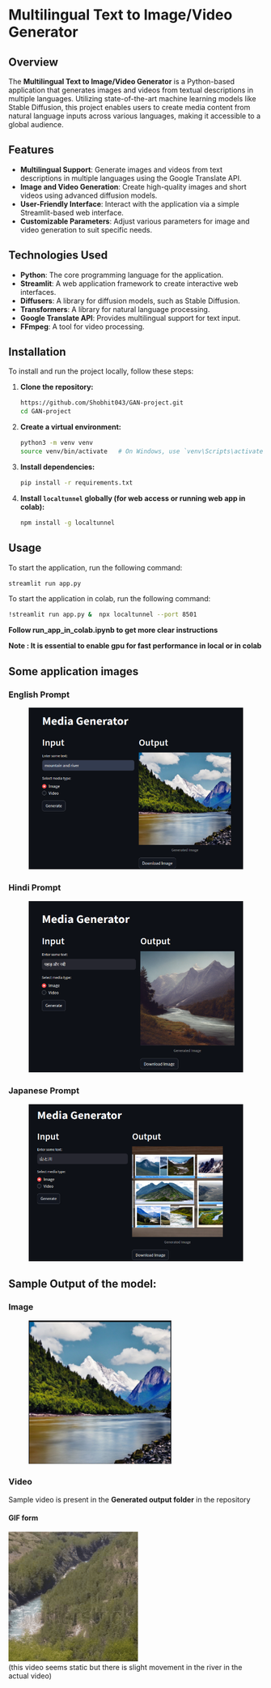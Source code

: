 # Multilingual Text to Image/Video Generator

## Overview

The **Multilingual Text to Image/Video Generator** is a Python-based application that generates images and videos from textual descriptions in multiple languages. Utilizing state-of-the-art machine learning models like Stable Diffusion, this project enables users to create media content from natural language inputs across various languages, making it accessible to a global audience.

## Features

- **Multilingual Support**: Generate images and videos from text descriptions in multiple languages using the Google Translate API.
- **Image and Video Generation**: Create high-quality images and short videos using advanced diffusion models.
- **User-Friendly Interface**: Interact with the application via a simple Streamlit-based web interface.
- **Customizable Parameters**: Adjust various parameters for image and video generation to suit specific needs.

## Technologies Used

- **Python**: The core programming language for the application.
- **Streamlit**: A web application framework to create interactive web interfaces.
- **Diffusers**: A library for diffusion models, such as Stable Diffusion.
- **Transformers**: A library for natural language processing.
- **Google Translate API**: Provides multilingual support for text input.
- **FFmpeg**: A tool for video processing.

## Installation

To install and run the project locally, follow these steps:

1. **Clone the repository:**

    ```bash
    https://github.com/Shobhit043/GAN-project.git
    cd GAN-project
    ```

2. **Create a virtual environment:**

    ```bash
    python3 -m venv venv
    source venv/bin/activate   # On Windows, use `venv\Scripts\activate`
    ```

3. **Install dependencies:**

    ```bash
    pip install -r requirements.txt
    ```

4. **Install `localtunnel` globally (for web access or running web app in colab):**

    ```bash
    npm install -g localtunnel
    ```

## Usage

To start the application, run the following command:

```bash
streamlit run app.py
```

To start the application in colab, run the following command:

```bash
!streamlit run app.py &  npx localtunnel --port 8501
```

**Follow run_app_in_colab.ipynb to get more clear instructions**

**Note : It is essential to enable gpu for fast performance in local or in colab**

## Some application images

### English Prompt

<figure>
  <img src="https://github.com/Shobhit043/GAN-project/blob/main/application%20images/ss-240802-20%3A45%3A34.png" alt="English prompt" />
</figure>

### Hindi Prompt

<figure>
  <img src="https://github.com/Shobhit043/GAN-project/blob/main/application%20images/ss-240802-20%3A46%3A25.png" alt="Hindi prompt" />
</figure>

### Japanese Prompt

<figure>
  <img src="https://github.com/Shobhit043/GAN-project/blob/main/application%20images/ss-240802-20%3A53%3A44.png" alt="Japanese prompt">
</figure>

## Sample Output of the model:
### Image
<figure>
  <img src="https://github.com/Shobhit043/GAN-project/blob/main/generated%20output%20images/ss-240802-21%3A25%3A39.png" alt="sample output image" />
</figure>

### Video
Sample video is present in the **Generated output folder** in the repository <br>

#### GIF form
![generated video converted to gif](https://github.com/Shobhit043/GAN-project/blob/main/generated%20output%20images/generated_video_in_gif_format.gif)<br>
(this video seems static but there is slight movement in the river in the actual video)
